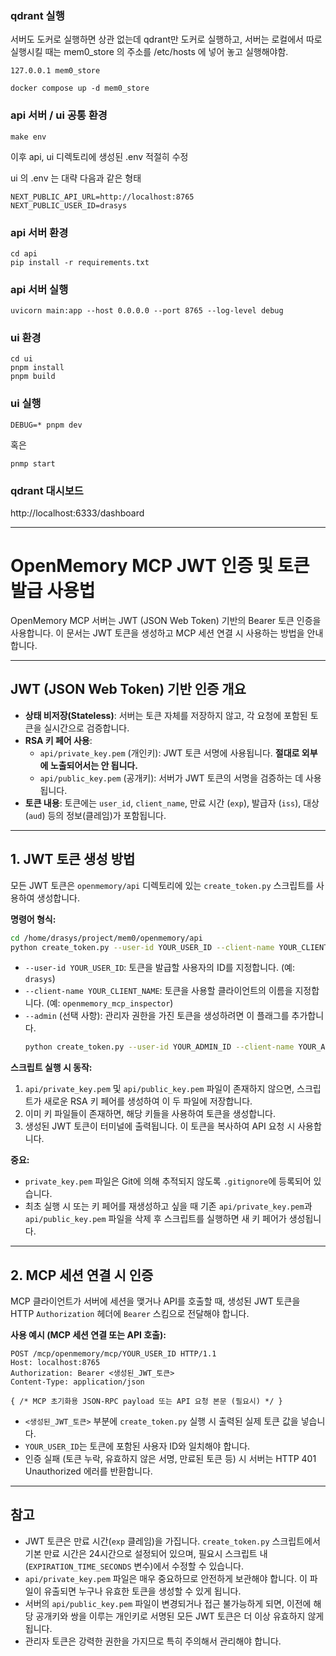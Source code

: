 ### qdrant 실행
서버도 도커로 실행하면 상관 없는데 
qdrant만 도커로 실행하고, 서버는 로컬에서 따로 실행시킬 때는
mem0_store 의 주소를 /etc/hosts 에 넣어 놓고 실행해야함.

```
127.0.0.1 mem0_store
```

```
docker compose up -d mem0_store
```

### api 서버 / ui 공통 환경
```
make env
```

이후 api, ui 디렉토리에 생성된 .env 적절히 수정

ui 의 .env 는 대략 다음과 같은 형태

```
NEXT_PUBLIC_API_URL=http://localhost:8765
NEXT_PUBLIC_USER_ID=drasys
```

### api 서버 환경
```
cd api
pip install -r requirements.txt
```

### api 서버 실행
```
uvicorn main:app --host 0.0.0.0 --port 8765 --log-level debug
```

### ui 환경
```
cd ui
pnpm install
pnpm build
```

### ui 실행
```
DEBUG=* pnpm dev
```

혹은

```
pnmp start
```



### qdrant 대시보드

http://localhost:6333/dashboard

---

# OpenMemory MCP JWT 인증 및 토큰 발급 사용법

OpenMemory MCP 서버는 JWT (JSON Web Token) 기반의 Bearer 토큰 인증을 사용합니다. 이 문서는 JWT 토큰을 생성하고 MCP 세션 연결 시 사용하는 방법을 안내합니다.

---

## JWT (JSON Web Token) 기반 인증 개요

-   **상태 비저장(Stateless)**: 서버는 토큰 자체를 저장하지 않고, 각 요청에 포함된 토큰을 실시간으로 검증합니다.
-   **RSA 키 페어 사용**:
    -   `api/private_key.pem` (개인키): JWT 토큰 서명에 사용됩니다. **절대로 외부에 노출되어서는 안 됩니다.**
    -   `api/public_key.pem` (공개키): 서버가 JWT 토큰의 서명을 검증하는 데 사용됩니다.
-   **토큰 내용**: 토큰에는 `user_id`, `client_name`, 만료 시간 (`exp`), 발급자 (`iss`), 대상 (`aud`) 등의 정보(클레임)가 포함됩니다.

---

## 1. JWT 토큰 생성 방법

모든 JWT 토큰은 `openmemory/api` 디렉토리에 있는 `create_token.py` 스크립트를 사용하여 생성합니다.

**명령어 형식:**

```bash
cd /home/drasys/project/mem0/openmemory/api
python create_token.py --user-id YOUR_USER_ID --client-name YOUR_CLIENT_NAME
```

-   `--user-id YOUR_USER_ID`: 토큰을 발급할 사용자의 ID를 지정합니다. (예: `drasys`)
-   `--client-name YOUR_CLIENT_NAME`: 토큰을 사용할 클라이언트의 이름을 지정합니다. (예: `openmemory_mcp_inspector`)
-   `--admin` (선택 사항): 관리자 권한을 가진 토큰을 생성하려면 이 플래그를 추가합니다.
    ```bash
    python create_token.py --user-id YOUR_ADMIN_ID --client-name YOUR_ADMIN_CLIENT_NAME --admin
    ```

**스크립트 실행 시 동작:**

1.  `api/private_key.pem` 및 `api/public_key.pem` 파일이 존재하지 않으면, 스크립트가 새로운 RSA 키 페어를 생성하여 이 두 파일에 저장합니다.
2.  이미 키 파일들이 존재하면, 해당 키들을 사용하여 토큰을 생성합니다.
3.  생성된 JWT 토큰이 터미널에 출력됩니다. 이 토큰을 복사하여 API 요청 시 사용합니다.

**중요:**
-   `private_key.pem` 파일은 Git에 의해 추적되지 않도록 `.gitignore`에 등록되어 있습니다.
-   최초 실행 시 또는 키 페어를 재생성하고 싶을 때 기존 `api/private_key.pem`과 `api/public_key.pem` 파일을 삭제 후 스크립트를 실행하면 새 키 페어가 생성됩니다.

---

## 2. MCP 세션 연결 시 인증

MCP 클라이언트가 서버에 세션을 맺거나 API를 호출할 때, 생성된 JWT 토큰을 HTTP `Authorization` 헤더에 `Bearer` 스킴으로 전달해야 합니다.

**사용 예시 (MCP 세션 연결 또는 API 호출):**

```http
POST /mcp/openmemory/mcp/YOUR_USER_ID HTTP/1.1
Host: localhost:8765
Authorization: Bearer <생성된_JWT_토큰>
Content-Type: application/json

{ /* MCP 초기화용 JSON-RPC payload 또는 API 요청 본문 (필요시) */ }
```

-   `<생성된_JWT_토큰>` 부분에 `create_token.py` 실행 시 출력된 실제 토큰 값을 넣습니다.
-   `YOUR_USER_ID`는 토큰에 포함된 사용자 ID와 일치해야 합니다.
-   인증 실패 (토큰 누락, 유효하지 않은 서명, 만료된 토큰 등) 시 서버는 HTTP 401 Unauthorized 에러를 반환합니다.

---

## 참고

-   JWT 토큰은 만료 시간(`exp` 클레임)을 가집니다. `create_token.py` 스크립트에서 기본 만료 시간은 24시간으로 설정되어 있으며, 필요시 스크립트 내 (`EXPIRATION_TIME_SECONDS` 변수)에서 수정할 수 있습니다.
-   `api/private_key.pem` 파일은 매우 중요하므로 안전하게 보관해야 합니다. 이 파일이 유출되면 누구나 유효한 토큰을 생성할 수 있게 됩니다.
-   서버의 `api/public_key.pem` 파일이 변경되거나 접근 불가능하게 되면, 이전에 해당 공개키와 쌍을 이루는 개인키로 서명된 모든 JWT 토큰은 더 이상 유효하지 않게 됩니다.
-   관리자 토큰은 강력한 권한을 가지므로 특히 주의해서 관리해야 합니다.